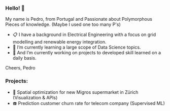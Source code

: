 ### Hello! 👋

My name is Pedro, from Portugal and Passionate about Polymorphous Pieces of knowledge.
(Maybe I used one too many P's)

- 📋 I have a background in Electrical Engineering with a focus on grid modelling and renewable energy integration.
- 🌱 I’m currently learning a large scope of Data Science topics.
- 🔭 And I’m currently working on projects to developed skill learned on a daily basis.

Cheers,
Pedro

### Projects:

- 🏪 Spatial optimization for new Migros supermarket in Zürich (Visualization & APIs)
- ☎️ Prediction customer churn rate for telecom company (Supervised ML)
